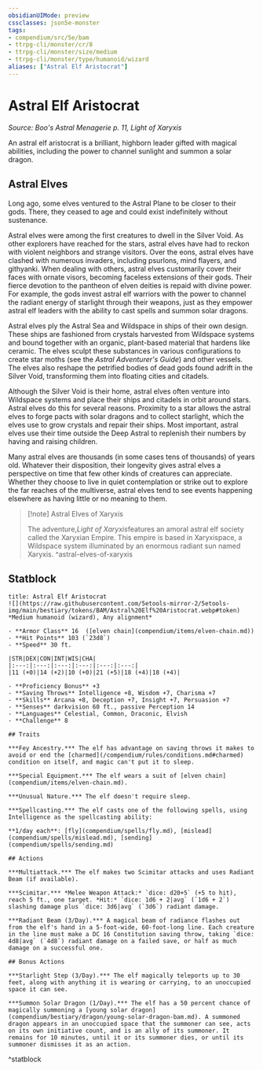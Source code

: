 ```yaml
---
obsidianUIMode: preview
cssclasses: json5e-monster
tags:
- compendium/src/5e/bam
- ttrpg-cli/monster/cr/8
- ttrpg-cli/monster/size/medium
- ttrpg-cli/monster/type/humanoid/wizard
aliases: ["Astral Elf Aristocrat"]
---
```

# Astral Elf Aristocrat
*Source: Boo's Astral Menagerie p. 11, Light of Xaryxis*  

An astral elf aristocrat is a brilliant, highborn leader gifted with magical abilities, including the power to channel sunlight and summon a solar dragon.

## Astral Elves

Long ago, some elves ventured to the Astral Plane to be closer to their gods. There, they ceased to age and could exist indefinitely without sustenance.

Astral elves were among the first creatures to dwell in the Silver Void. As other explorers have reached for the stars, astral elves have had to reckon with violent neighbors and strange visitors. Over the eons, astral elves have clashed with numerous invaders, including psurlons, mind flayers, and githyanki. When dealing with others, astral elves customarily cover their faces with ornate visors, becoming faceless extensions of their gods. Their fierce devotion to the pantheon of elven deities is repaid with divine power. For example, the gods invest astral elf warriors with the power to channel the radiant energy of starlight through their weapons, just as they empower astral elf leaders with the ability to cast spells and summon solar dragons.

Astral elves ply the Astral Sea and Wildspace in ships of their own design. These ships are fashioned from crystals harvested from Wildspace systems and bound together with an organic, plant-based material that hardens like ceramic. The elves sculpt these substances in various configurations to create star moths (see the *Astral Adventurer's Guide*) and other vessels. The elves also reshape the petrified bodies of dead gods found adrift in the Silver Void, transforming them into floating cities and citadels.

Although the Silver Void is their home, astral elves often venture into Wildspace systems and place their ships and citadels in orbit around stars. Astral elves do this for several reasons. Proximity to a star allows the astral elves to forge pacts with solar dragons and to collect starlight, which the elves use to grow crystals and repair their ships. Most important, astral elves use their time outside the Deep Astral to replenish their numbers by having and raising children.

Many astral elves are thousands (in some cases tens of thousands) of years old. Whatever their disposition, their longevity gives astral elves a perspective on time that few other kinds of creatures can appreciate. Whether they choose to live in quiet contemplation or strike out to explore the far reaches of the multiverse, astral elves tend to see events happening elsewhere as having little or no meaning to them.

> [!note] Astral Elves of Xaryxis
> 
> The adventure,*Light of Xaryxis*features an amoral astral elf society called the Xaryxian Empire. This empire is based in Xaryxispace, a Wildspace system illuminated by an enormous radiant sun named Xaryxis.
^astral-elves-of-xaryxis

## Statblock

```ad-statblock
title: Astral Elf Aristocrat
![](https://raw.githubusercontent.com/5etools-mirror-2/5etools-img/main/bestiary/tokens/BAM/Astral%20Elf%20Aristocrat.webp#token)
*Medium humanoid (wizard), Any alignment*

- **Armor Class** 16  ([elven chain](compendium/items/elven-chain.md))
- **Hit Points** 103 (`23d8`)
- **Speed** 30 ft.

|STR|DEX|CON|INT|WIS|CHA|
|:---:|:---:|:---:|:---:|:---:|:---:|
|11 (+0)|14 (+2)|10 (+0)|21 (+5)|18 (+4)|18 (+4)|

- **Proficiency Bonus** +3
- **Saving Throws** Intelligence +8, Wisdom +7, Charisma +7
- **Skills** Arcana +8, Deception +7, Insight +7, Persuasion +7
- **Senses** darkvision 60 ft., passive Perception 14
- **Languages** Celestial, Common, Draconic, Elvish
- **Challenge** 8

## Traits

***Fey Ancestry.*** The elf has advantage on saving throws it makes to avoid or end the [charmed](/compendium/rules/conditions.md#charmed) condition on itself, and magic can't put it to sleep.

***Special Equipment.*** The elf wears a suit of [elven chain](compendium/items/elven-chain.md).

***Unusual Nature.*** The elf doesn't require sleep.

***Spellcasting.*** The elf casts one of the following spells, using Intelligence as the spellcasting ability:

**1/day each**: [fly](compendium/spells/fly.md), [mislead](compendium/spells/mislead.md), [sending](compendium/spells/sending.md)

## Actions

***Multiattack.*** The elf makes two Scimitar attacks and uses Radiant Beam (if available).

***Scimitar.*** *Melee Weapon Attack:* `dice: d20+5` (+5 to hit), reach 5 ft., one target. *Hit:* `dice: 1d6 + 2|avg` (`1d6 + 2`) slashing damage plus `dice: 3d6|avg` (`3d6`) radiant damage.

***Radiant Beam (3/Day).*** A magical beam of radiance flashes out from the elf's hand in a 5-foot-wide, 60-foot-long line. Each creature in the line must make a DC 16 Constitution saving throw, taking `dice: 4d8|avg` (`4d8`) radiant damage on a failed save, or half as much damage on a successful one.

## Bonus Actions

***Starlight Step (3/Day).*** The elf magically teleports up to 30 feet, along with anything it is wearing or carrying, to an unoccupied space it can see.

***Summon Solar Dragon (1/Day).*** The elf has a 50 percent chance of magically summoning a [young solar dragon](compendium/bestiary/dragon/young-solar-dragon-bam.md). A summoned dragon appears in an unoccupied space that the summoner can see, acts on its own initiative count, and is an ally of its summoner. It remains for 10 minutes, until it or its summoner dies, or until its summoner dismisses it as an action.
```
^statblock